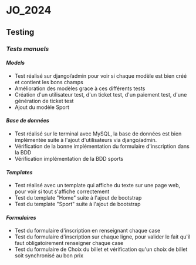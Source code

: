 # JO_2024

## __Testing__

### ***Tests manuels***

#### ***Models***

-   Test réalisé sur django/admin pour voir si chaque modèle est bien créé et contient les bons champs
-   Amélioration des modèles grace à ces différents tests
-   Création d'un utilisateur test, d'un ticket test, d'un paiement test, d'une génération de ticket test
-   Ajout du modèle Sport

#### ***Base de données***

-   Test réalisé sur le terminal avec MySQL, la base de données est bien implémentée suite à l'ajout d'utilisateurs via django/admin.
-   Vérification de la bonne implémentation du formulaire d'inscription dans la BDD
-   Vérification implémentation de la BDD sports

#### ***Templates***

-   Test réalisé avec un template qui affiche du texte sur une page web, pour voir si tout s'affiche correctement
-   Test du template "Home" suite à l'ajout de bootstrap 
-   Test du template "Sport" suite à l'ajout de bootstrap 

#### ***Formulaires***

-   Test du formulaire d'inscription en renseignant chaque case
-   Test du formulaire d'inscription sur chaque ligne, pour valider le fait qu'il faut obligatoirement renseigner chaque case
-   Test du formulaire de Choix du billet et vérification qu'un choix de billet soit synchronisé au bon prix 